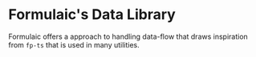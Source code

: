 # Formulaic's Data Library

Formulaic offers a approach to handling data-flow that draws inspiration from `fp-ts`
that is used in many utilities.
